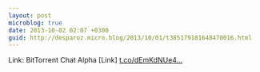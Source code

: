 ```yaml
---
layout: post
microblog: true
date: 2013-10-02 02:07 +0300
guid: http://desparoz.micro.blog/2013/10/01/t385179181648470016.html
---
```

Link: BitTorrent Chat Alpha [Link] [t.co/dEmKdNUe4...](http://t.co/dEmKdNUe44)
